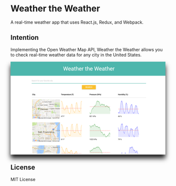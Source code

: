 # Weather the Weather

A real-time weather app that uses React.js, Redux, and Webpack.

## Intention

Implementing the Open Weather Map API, Weather the Weather allows you to check real-time weather data for any city in the United States.

<div style="box-shadow: 0 12px 15px 0;"><a href="https://kgiberson.github.io/" alt="Kari Giberson - Web Developer"><img src="./weather-the-weather-img.png" alt="Weather the Weather image"/></a></div>

## License

MIT License